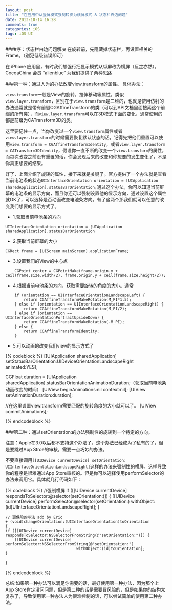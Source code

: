 ```yaml
---
layout: post
title: "在应用中从竖屏模式强制转换为横屏模式 & 状态栏白边问题"
date: 2013-10-14 16:28
comments: true
categories: iOS
tags: iOS UI
---
```


####序：状态栏白边问题解决
在旋转前，先隐藏掉状态栏，再设置相关的Frame。（别犯低级错误即可）

在 iPhone 应用里，有时我们想强行把显示模式从纵屏改为横屏（反之亦然），CocoaChina 会员 “alienblue” 为我们提供了两种思路

###第一种：通过人为的办法改变view.transform的属性。
具体办法：
    
`view.transform`一般是View的旋转，拉伸移动等属性，类似`view.layer.transform`，区别在于`view.transform`是二维的，也就是使用仿射的办法通常就是带有前缀CGAffineTransform的类（可以到API文档里面搜索这个前缀的所有类），而`view.layer.transform`可以在3D模式下面的变化，通常使用的都是前缀为CATransform3D的类。

<!-- more -->
    
   这里要记住一点，当你改变过一个`view.transform`属性或者`view.layer.transform`的时候需要恢复默认状态的话，记得先把他们重置可以使用`view.transform = CGAffineTransformIdentity`，或者`view.layer.transform = CATransform3DIdentity`，假设你一直不断的改变一个`view.transform`的属性，而每次改变之前没有重置的话，你会发现后来的改变和你想要的发生变化了，不是你真正想要的结果。
    
   好了，上面介绍了旋转的属性，接下来就是关键了。官方提供了一个办法就是查看当前电池条的状态`UIInterfaceOrientation orientation = [UIApplication sharedApplication].statusBarOrientation;`通过这个办法，你可以知道当前屏幕的电池条的显示方向，而且你还可以强制设置他的显示方向，通过设置这个属性就OK了，可以选择是否动画改变电池条方向。有了这两个那我们就可以任意的改变我们想要的显示方式了。
    
*	1.获取当前电池条的方向

```
UIInterfaceOrientation orientation = [UIApplication sharedApplication].statusBarOrientation
```

*	2.获取当前屏幕的大小

```
CGRect frame = [UIScreen mainScreen].applicationFrame;
```

*	3.设置我们的View的中心点

```
    CGPoint center = CGPointMake(frame.origin.x + ceil(frame.size.width/2), frame.origin.y + ceil(frame.size.height/2));
```

*	4.根据当前电池条的方向，获取需要旋转的角度的大小。通常

```
	if (orientation == UIInterfaceOrientationLandscapeLeft) {
        return CGAffineTransformMakeRotation(M_PI*1.5);
    } else if (orientation == UIInterfaceOrientationLandscapeRight) {
        return CGAffineTransformMakeRotation(M_PI/2);
    } else if (orientation == UIInterfaceOrientationPortraitUpsideDown) {
        return CGAffineTransformMakeRotation(-M_PI);
    } else {
        return CGAffineTransformIdentity;
    }
```

*	5.可以动画的改变我们view的显示方式了

{% codeblock %}
[[UIApplication sharedApplication] setStatusBarOrientation:UIDeviceOrientationLandscapeRight animated:YES];

CGFloat duration = [UIApplication sharedApplication].statusBarOrientationAnimationDuration;（获取当前电池条动画改变的时间）
[UIView beginAnimations:nil context:nil];
[UIView setAnimationDuration:duration];

//在这里设置view.transform需要匹配的旋转角度的大小就可以了。
[UIView commitAnimations];
        
{% endcodeblock %}

###第二种：通过setOrientation:的办法强制性的旋转到一个特定的方向。
   
   注意：Apple在3.0以后都不支持这个办法了，这个办法已经成为了私有的了，但是要跳过App Stroe的审核，需要一点巧妙的办法。
    
   不要直接调用`[[UIDevice currentDevice] setOrientation: UIInterfaceOrientationLandscapeRight]`这样的办法来强制性的横屏，这样导致你的程序是很难通过App Store审核的。但是你可以选择使用performSelector的办法来调用它。具体就几行代码如下：
   
    
{% codeblock %}
//强制横屏
    if ([[UIDevice currentDevice] respondsToSelector:@selector(setOrientation:)]) {
        [[UIDevice currentDevice] performSelector:@selector(setOrientation:)
                                       withObject:(id)UIInterfaceOrientationLandscapeRight];
    }
    
    // 更保险的写法 add by Eric
    + (void)changeOrientation:(UIInterfaceOrientation)toOrientation
    {
  	if ([[UIDevice currentDevice] respondsToSelector:NSSelectorFromString(@"setOrientation:")]) {
    	[[UIDevice currentDevice] performSelector:NSSelectorFromString(@"setOrientation:")
                                   withObject:(id)toOrientation];
  	}
}
    
{% endcodeblock %} 

   
   总结:如果第一种办法可以满足你需要的话，最好使用第一种办法，因为那个上 App Store肯定没问问题，但是第二种的话是需要冒风险的，但是如果你的结构太复杂了，导致使用第一种办法人为很难控制的话，可以尝试简单的使用第二种办法。
